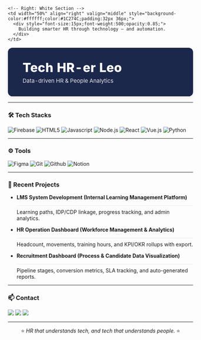 <table align="center" width="900" style="border:none;border-collapse:collapse;box-shadow:0 4px 12px rgba(0,0,0,0.08);border-radius:12px;overflow:hidden;font-family:'Inter',system-ui,Segoe UI,Roboto,sans-serif;">
  <tr>
    <!-- Left: Navy Section -->
    <td width="50%" align="left" valign="middle" style="background-color:#1C274C;color:#ffffff;padding:32px 40px;">
      <div style="font-size:34px;font-weight:800;letter-spacing:0.3px;">Tech HR-er Leo</div>
      <div style="font-size:15px;opacity:0.9;margin-top:6px;">Data-driven HR & People Analytics</div>
    </td>

    <!-- Right: White Section -->
    <td width="50%" align="right" valign="middle" style="background-color:#ffffff;color:#1C274C;padding:32px 36px;">
      <div style="font-size:15px;font-weight:500;opacity:0.85;">
        Building smarter HR through technology — and automation.
      </div>
    </td>
  </tr>
</table>

---

### 🛠️ Tech Stacks
![Firebase](https://img.shields.io/badge/Firebase-FFCA28?style=for-the-badge&logo=Firebase&logoColor=white)
![HTML5](https://img.shields.io/badge/HTML5-E34F26?style=for-the-badge&logo=HTML5&logoColor=white)
![Javascript](https://img.shields.io/badge/Javascript-F7DF1E?style=for-the-badge&logo=Javascript&logoColor=white)
![Node.js](https://img.shields.io/badge/Node.js-339933?style=for-the-badge&logo=Node.js&logoColor=white)
![React](https://img.shields.io/badge/React-61DAFB?style=for-the-badge&logo=React&logoColor=white)
![Vue.js](https://img.shields.io/badge/Vue.js-4FC08D?style=for-the-badge&logo=Vue.js&logoColor=white)
![Python](https://img.shields.io/badge/Python-3776AB?style=for-the-badge&logo=Python&logoColor=white)

---

### ⚙️ Tools
![Figma](https://img.shields.io/badge/Figma-F24E1E?style=for-the-badge&logo=Figma&logoColor=white)
![Git](https://img.shields.io/badge/Git-F05032?style=for-the-badge&logo=Git&logoColor=white)
![Github](https://img.shields.io/badge/Github-181717?style=for-the-badge&logo=Github&logoColor=white)
![Notion](https://img.shields.io/badge/Notion-000000?style=for-the-badge&logo=Notion&logoColor=white)

---

### 📁 Recent Projects
- **LMS System Development (Internal Learning Management Platform)**  
  <div style="border-top:1px solid #e5e7eb; margin:4px 0 8px;"></div>
  Learning paths, IDP/CDP linkage, progress tracking, and admin analytics.

- **HR Operation Dashboard (Workforce Management & Analytics)**  
  <div style="border-top:1px solid #e5e7eb; margin:4px 0 8px;"></div>
  Headcount, movements, training hours, and KPI/OKR rollups with export.

- **Recruitment Dashboard (Process & Candidate Data Visualization)**  
  <div style="border-top:1px solid #e5e7eb; margin:4px 0 8px;"></div>
  Pipeline stages, conversion metrics, SLA tracking, and auto-generated reports.

---

### 📫 Contact
<a href="https://www.instagram.com/_oleo_v/"><img src="https://img.shields.io/badge/Instagram-E4405F?style=for-the-badge&logo=Instagram&logoColor=white"></a>
<a href="mailto:joy9274@hufs.ac.kr"><img src="https://img.shields.io/badge/Gmail-EA4335?style=for-the-badge&logo=Gmail&logoColor=white"></a>
<a href="#"><img src="https://img.shields.io/badge/Notion-000000?style=for-the-badge&logo=Notion&logoColor=white"></a>

---

<div align="center">
⭐ <i>HR that understands tech, and tech that understands people.</i> ⭐
</div>
